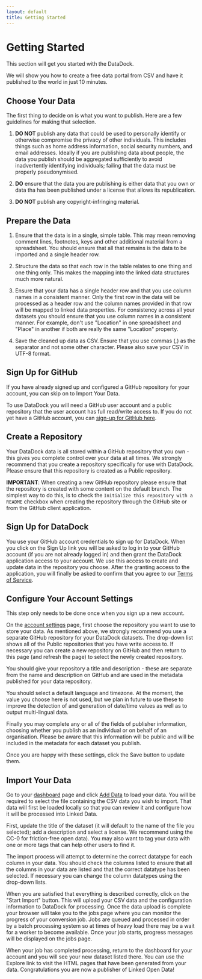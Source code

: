 ```yaml
---
layout: default
title: Getting Started
---
```


# Getting Started

This section will get you started with the DataDock.

We will show you how to create a free data portal from CSV and have it published to the
world in just 10 minutes.

## Choose Your Data

The first thing to decide on is what you want to publish. Here are a few guidelines 
for making that selection.

  1. **DO NOT** publish any data that could be used to personally identify or otherwise compromise the privacy of other individuals.
     This includes things such as home address information, social security numbers, and email addresses. Ideally
     if you are publishing data about people, the data you publish should be aggregated sufficiently to avoid inadvertently identifying
     individuals; failing that the data must be properly pseudonymised.
	 
  1. **DO** ensure that the data you are publishing is either data that you own or data tha has been published under a license that allows
     its republication.
	 
  1. **DO NOT** publish any copyright-infringing material.
      
## Prepare the Data

  1. Ensure that the data is in a single, simple table. This may mean removing comment lines, footnotes, keys and other additional material
     from a spreadsheet. You should ensure that all that remains is the data to be imported and a single header row.
	 
  1. Structure the data so that each row in the table relates to one thing and one thing only. This makes the mapping into 
     the linked data structures much more natural.
	 
  1. Ensure that your data has a single header row and that you use column names in a consistent manner. 
     Only the first row in the data will be processed as a header row and the column names provided in that row will be mapped to linked 
	 data properties. For consistency across all your datasets you should ensure that you use column names in a consistent manner. For
     example, don't use "Location" in one spreadsheet and "Place" in another if both are really the same "Location" property.
	 
  1. Save the cleaned up data as CSV. Ensure that you use commas (,) as the separator and not some other character. Please also save your
     CSV in UTF-8 format.
   
## Sign Up for GitHub

If you have already signed up and configured a GitHub repository for your account, you can skip on to Import Your Data.

To use DataDock you will need a GitHub user account and a public repository that the user account has full read/write access to.
If you do not yet have a GitHub account, you can [sign-up for GitHub here](https://github.com/join/).

## Create a Repository

Your DataDock data is all stored within a GitHub repository that you own - this gives you complete control over your data at all times.
We strongly recommend that you create a repository specifically for use with DataDock. Please ensure that this repository is created as a Public repository.

**IMPORTANT**: When creating a new GitHub repository please ensure that the repository is created with some content on the default branch. The
simplest way to do this, is to check the `Initialize this repository with a README` checkbox when creating the repository through the GitHub site
or from the GitHub client application.

## Sign Up for DataDock

You use your GitHub account credentials to sign up for DataDock. When you click on the Sign Up link you will be asked to log in to your GitHub account (if 
you are not already logged in) and then grant the DataDock application access to your account. We use this access to create and update data in the repository
you choose. After the granting access to the application, you will finally be asked to confirm that you agree to our 
[Terms of Service](http://manage.datadock.io/terms).

## Configure Your Account Settings

This step only needs to be done once when you sign up a new account.

On the [account settings](http://manage.datadock.io/settings) page, first choose the repository you want to use to store your data. As mentioned above,
we strongly recommend you use a separate GitHub repository for your DataDock datasets. The drop-down list shows all of the Public repositories
that you have write access to. If necessary you can create a new repository on GitHub and then return to this page (and refresh the page) to select the newly
created repository.

You should give your repository a title and description - these are separate from the name and description on GitHub and are used in the metadata published for
your data repository.

You should select a default language and timezone. At the moment, the value you choose here is not used, but we plan in future to use these to improve the 
detection of and generation of date/time values as well as to output multi-lingual data.

Finally you may complete any or all of the fields of publisher information, choosing whether you publish as an individual or on behalf of an organisation. 
Please be aware that this information will be public and will be included in the metadata for each dataset you publish.

Once you are happy with these settings, click the Save button to update them.
 
## Import Your Data

Go to your [dashboard](http://manage.datadock.io/sashboard) page and click [Add Data](http://manage.datadock.io/import) to load your data. 
You will be required to select the file containing the CSV data you wish to import. That data will first be loaded locally so that you can
review it and configure how it will be processed into Linked Data.

First, update the title of the dataset (it will default to the name of the file you selected); add a description and select a license. 
We recommend using the CC-0 for friction-free open data). You may also want to tag your data with one or more tags that can help other users to find it.

The import process will attempt to determine the correct datatype for each column in your data. You should check the columns listed
to ensure that all the columns in your data are listed and that the correct datatype has been selected. If necessary you can 
change the column datatypes using the drop-down lists.

When you are satisfied that everything is described correctly, click on the "Start Import" button. This will upload your CSV data
and the configuration information to DataDock for processing. Once the data upload is complete your browser will take you to the 
jobs page where you can monitor the progress of your conversion job. Jobs are queued and processed in order by a batch processing system so at times
of heavy load there may be a wait for a worker to become available. Once your job starts, progress messages will be displayed on the jobs page.

When your job has completed processing, return to the dashboard for your account and you will see your new dataset listed there. You can use
the Explore link to visit the HTML pages that have been generated from your data. Congratulations you are now a publisher of Linked Open Data!
